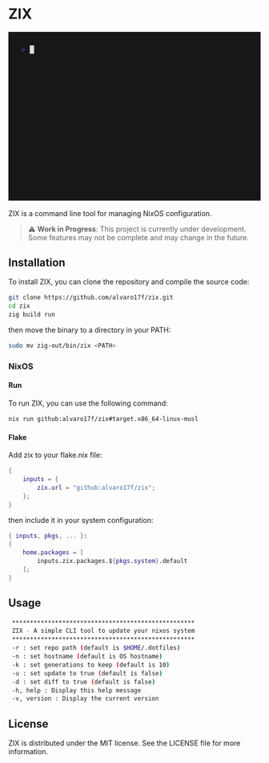# ZIX

![](vhs/zix.gif)

ZIX is a command line tool for managing NixOS configuration.

> :warning: **Work in Progress**: This project is currently under development. Some features may not be complete and may change in the future.
## Installation

To install ZIX, you can clone the repository and compile the source code:

```sh
git clone https://github.com/alvaro17f/zix.git
cd zix
zig build run
```

then move the binary to a directory in your PATH:

```sh
sudo mv zig-out/bin/zix <PATH>
```

### NixOS

#### Run
To run ZIX, you can use the following command:

```sh
nix run github:alvaro17f/zix#target.x86_64-linux-musl
```

#### Flake
Add zix to your flake.nix file:

```nix
{
    inputs = {
        zix.url = "github:alvaro17f/zix";
    };
}
```

then include it in your system configuration:

```nix
{ inputs, pkgs, ... }:
{
    home.packages = [
        inputs.zix.packages.${pkgs.system}.default
    ];
}
```

## Usage
```sh
 ***************************************************
 ZIX - A simple CLI tool to update your nixos system
 ***************************************************
 -r : set repo path (default is $HOME/.dotfiles)
 -n : set hostname (default is OS hostname)
 -k : set generations to keep (default is 10)
 -u : set update to true (default is false)
 -d : set diff to true (default is false)
 -h, help : Display this help message
 -v, version : Display the current version
```


## License
ZIX is distributed under the MIT license. See the LICENSE file for more information.

